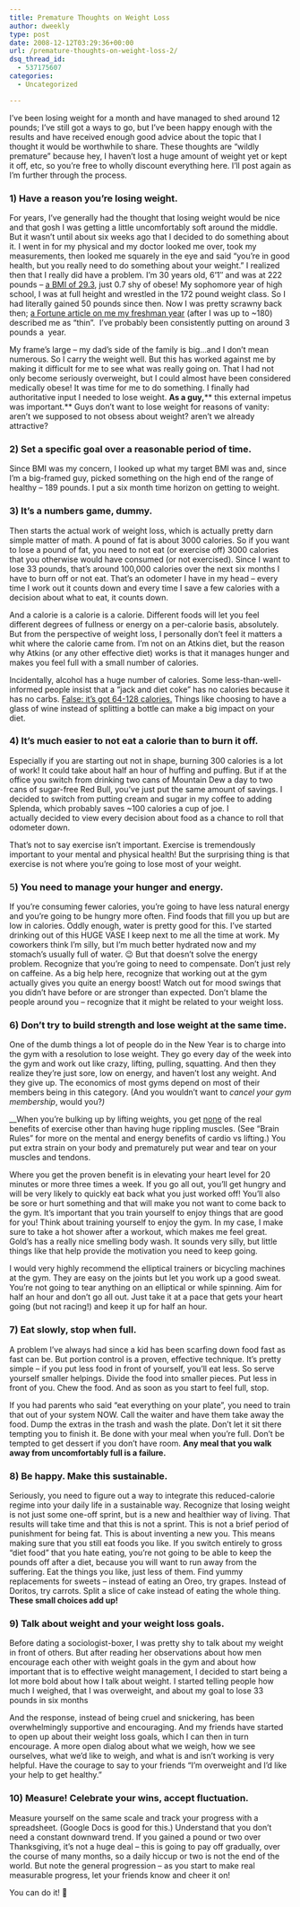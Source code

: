 ```yaml
---
title: Premature Thoughts on Weight Loss
author: dweekly
type: post
date: 2008-12-12T03:29:36+00:00
url: /premature-thoughts-on-weight-loss-2/
dsq_thread_id:
  - 537175607
categories:
  - Uncategorized

---
```

I&#8217;ve been losing weight for a month and have managed to shed around 12 pounds; I&#8217;ve still got a ways to go, but I&#8217;ve been happy enough with the results and have received enough good advice about the topic that I thought it would be worthwhile to share. These thoughts are &#8220;wildly premature&#8221; because hey, I haven&#8217;t lost a huge amount of weight yet or kept it off, etc, so you&#8217;re free to wholly discount everything here. I&#8217;ll post again as I&#8217;m further through the process.

<!--more-->

### **1) Have a reason you&#8217;re losing weight.**

For years, I&#8217;ve generally had the thought that losing weight would be nice and that gosh I was getting a little uncomfortably soft around the middle. But it wasn&#8217;t until about six weeks ago that I decided to do something about it. I went in for my physical and my doctor looked me over, took my measurements, then looked me squarely in the eye and said &#8220;you&#8217;re in good health, but you really need to do something about your weight.&#8221; I realized then that I really did have a problem. I&#8217;m 30 years old, 6&#8217;1&#8243; and was at 222 pounds &#8211; [a BMI of 29.3][1], just 0.7 shy of obese! My sophomore year of high school, I was at full height and wrestled in the 172 pound weight class. So I had literally gained 50 pounds since then. Now I was pretty scrawny back then; [a Fortune article on me my freshman year][2] (after I was up to ~180) described me as &#8220;thin&#8221;.  I&#8217;ve probably been consistently putting on around 3 pounds a  year.

My frame&#8217;s large &#8211; my dad&#8217;s side of the family is big&#8230;and I don&#8217;t mean numerous. So I carry the weight well. But this has worked against me by making it difficult for me to see what was really going on. That I had not only become seriously overweight, but I could almost have been considered medically obese! It was time for me to do something. I finally had authoritative input I needed to lose weight. **As a guy,**** this external impetus was important.** Guys don&#8217;t want to lose weight for reasons of vanity: aren&#8217;t we supposed to not obsess about weight? aren&#8217;t we already attractive?

### 2) Set a specific goal over a reasonable period of time.

Since BMI was my concern, I looked up what my target BMI was and, since I&#8217;m a big-framed guy, picked something on the high end of the range of healthy &#8211; 189 pounds. I put a six month time horizon on getting to weight.

### 3) It&#8217;s a numbers game, dummy.

Then starts the actual work of weight loss, which is actually pretty darn simple matter of math. A pound of fat is about 3000 calories. So if you want to lose a pound of fat, you need to not eat (or exercise off) 3000 calories that you otherwise would have consumed (or not exercised). Since I want to lose 33 pounds, that&#8217;s around 100,000 calories over the next six months I have to burn off or not eat. That&#8217;s an odometer I have in my head &#8211; every time I work out it counts down and every time I save a few calories with a decision about what to eat, it counts down.

And a calorie is a calorie is a calorie. Different foods will let you feel different degrees of fullness or energy on a per-calorie basis, absolutely. But from the perspective of weight loss, I personally don&#8217;t feel it matters a whit where the calorie came from. I&#8217;m not on an Atkins diet, but the reason why Atkins (or any other effective diet) works is that it manages hunger and makes you feel full with a small number of calories.

Incidentally, alcohol has a huge number of calories. Some less-than-well-informed people insist that a &#8220;jack and diet coke&#8221; has no calories because it has no carbs. [False: it&#8217;s got 64-128 calories.][3] Things like choosing to have a glass of wine instead of splitting a bottle can make a big impact on your diet.

### 4) It&#8217;s much easier to not eat a calorie than to burn it off.

Especially if you are starting out not in shape, burning 300 calories is a lot of work! It could take about half an hour of huffing and puffing. But if at the office you switch from drinking two cans of Mountain Dew a day to two cans of sugar-free Red Bull, you&#8217;ve just put the same amount of savings. I decided to switch from putting cream and sugar in my coffee to adding Splenda, which probably saves ~100 calories a cup of joe. I actually decided to view every decision about food as a chance to roll that odometer down.

That&#8217;s not to say exercise isn&#8217;t important. Exercise is tremendously important to your mental and physical health! But the surprising thing is that exercise is not where you&#8217;re going to lose most of your weight.

### <span style="font-weight: normal;">5</span>) You need to manage your hunger and energy.

If you&#8217;re consuming fewer calories, you&#8217;re going to have less natural energy and you&#8217;re going to be hungry more often. Find foods that fill you up but are low in calories. Oddly enough, water is pretty good for this. I&#8217;ve started drinking out of this HUGE VASE I keep next to me all the time at work. My coworkers think I&#8217;m silly, but I&#8217;m much better hydrated now and my stomach&#8217;s usually full of water. 😉 But that doesn&#8217;t solve the energy problem. Recognize that you&#8217;re going to need to compensate. Don&#8217;t just rely on caffeine. As a big help here, recognize that working out at the gym actually gives you quite an energy boost! Watch out for mood swings that you didn&#8217;t have before or are stronger than expected. Don&#8217;t blame the people around you &#8211; recognize that it might be related to your weight loss.

### 6) Don&#8217;t try to build strength and lose weight at the same time.

One of the dumb things a lot of people do in the New Year is to charge into the gym with a resolution to lose weight. They go every day of the week into the gym and work out like crazy, lifting, pulling, squatting. And then they realize they&#8217;re just sore, low on energy, and haven&#8217;t lost any weight. And they give up. The economics of most gyms depend on most of their members being in this category. (And you wouldn&#8217;t want to _cancel your gym membership_, would you?_)_

__When you&#8217;re bulking up by lifting weights, you get <span style="text-decoration: underline;">none</span> of the real benefits of exercise other than having huge rippling muscles. (See &#8220;Brain Rules&#8221; for more on the mental and energy benefits of cardio vs lifting.) You put extra strain on your body and prematurely put wear and tear on your muscles and tendons.

Where you get the proven benefit is in elevating your heart level for 20 minutes or more three times a week. If you go all out, you&#8217;ll get hungry and will be very likely to quickly eat back what you just worked off! You&#8217;ll also be sore or hurt something and that will make you not want to come back to the gym. It&#8217;s important that you train yourself to enjoy things that are good for you! Think about training yourself to enjoy the gym. In my case, I make sure to take a hot shower after a workout, which makes me feel great. Gold&#8217;s has a really nice smelling body wash. It sounds very silly, but little things like that help provide the motivation you need to keep going.

I would very highly recommend the elliptical trainers or bicycling machines at the gym. They are easy on the joints but let you work up a good sweat. You&#8217;re not going to tear anything on an elliptical or while spinning. Aim for half an hour and don&#8217;t go all out. Just take it at a pace that gets your heart going (but not racing!) and keep it up for half an hour.

### 7) Eat slowly, stop when full.

A problem I&#8217;ve always had since a kid has been scarfing down food fast as fast can be. But portion control is a proven, effective technique. It&#8217;s pretty simple &#8211; if you put less food in front of yourself, you&#8217;ll eat less. So serve yourself smaller helpings. Divide the food into smaller pieces. Put less in front of you. Chew the food. And as soon as you start to feel full, stop.

If you had parents who said &#8220;eat everything on your plate&#8221;, you need to train that out of your system NOW. Call the waiter and have them take away the food. Dump the extras in the trash and wash the plate. Don&#8217;t let it sit there tempting you to finish it. Be done with your meal when you&#8217;re full. Don&#8217;t be tempted to get dessert if you don&#8217;t have room. **Any meal that you walk away from uncomfortably full is a failure.**

### 8) Be happy. Make this sustainable.

Seriously, you need to figure out a way to integrate this reduced-calorie regime into your daily life in a sustainable way. Recognize that losing weight is not just some one-off sprint, but is a new and healthier way of living. That results will take time and that this is not a sprint. This is not a brief period of punishment for being fat. This is about inventing a new you. This means making sure that you still eat foods you like. If you switch entirely to gross &#8220;diet food&#8221; that you hate eating, you&#8217;re not going to be able to keep the pounds off after a diet, because you will want to run away from the suffering. Eat the things you like, just less of them. Find yummy replacements for sweets &#8211; instead of eating an Oreo, try grapes. Instead of Doritos, try carrots. Split a slice of cake instead of eating the whole thing. **These small choices add up!**

### 9) Talk about weight and your weight loss goals.

Before dating a sociologist-boxer, I was pretty shy to talk about my weight in front of others. But after reading her observations about how men encourage each other with weight goals in the gym and about how important that is to effective weight management, I decided to start being a lot more bold about how I talk about weight. I started telling people how much I weighed, that I was overweight, and about my goal to lose 33 pounds in six months

And the response, instead of being cruel and snickering, has been overwhelmingly supportive and encouraging. And my friends have started to open up about their weight loss goals, which I can then in turn encourage. A more open dialog about what we weigh, how we see ourselves, what we&#8217;d like to weigh, and what is and isn&#8217;t working is very helpful. Have the courage to say to your friends &#8220;I&#8217;m overweight and I&#8217;d like your help to get healthy.&#8221;

### 10) Measure! Celebrate your wins, accept fluctuation.

Measure yourself on the same scale and track your progress with a spreadsheet. (Google Docs is good for this.) Understand that you don&#8217;t need a constant downward trend. If you gained a pound or two over Thanksgiving, it&#8217;s not a huge deal &#8211; this is going to pay off gradually, over the course of many months, so a daily hiccup or two is not the end of the world. But note the general progression &#8211; as you start to make real measurable progress, let your friends know and cheer it on!

You can do it! 🙂

 [1]: http://www.nhlbisupport.com/bmi/
 [2]: http://money.cnn.com/magazines/fortune/fortune_archive/1997/07/07/228653/index.htm
 [3]: http://www.nutracheck.co.uk/calories/calories_in_alcohol/calories_in_Jack_Daniels_&_Diet_Coke.html